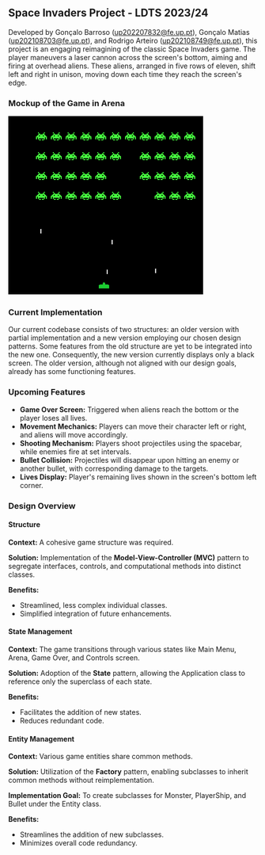 ## Space Invaders Project - LDTS 2023/24

Developed by Gonçalo Barroso (up202207832@fe.up.pt), Gonçalo Matias (up202108703@fe.up.pt), and Rodrigo Arteiro (up202108749@fe.up.pt), this project is an engaging reimagining of the classic Space Invaders game. The player maneuvers a laser cannon across the screen's bottom, aiming and firing at overhead aliens. These aliens, arranged in five rows of eleven, shift left and right in unison, moving down each time they reach the screen's edge.

### Mockup of the Game in Arena

![](resources/Mockup1.png)

### Current Implementation

Our current codebase consists of two structures: an older version with partial implementation and a new version employing our chosen design patterns. Some features from the old structure are yet to be integrated into the new one. Consequently, the new version currently displays only a black screen. The older version, although not aligned with our design goals, already has some functioning features.

### Upcoming Features

- **Game Over Screen:** Triggered when aliens reach the bottom or the player loses all lives.
- **Movement Mechanics:** Players can move their character left or right, and aliens will move accordingly.
- **Shooting Mechanism:** Players shoot projectiles using the spacebar, while enemies fire at set intervals.
- **Bullet Collision:** Projectiles will disappear upon hitting an enemy or another bullet, with corresponding damage to the targets.
- **Lives Display:** Player's remaining lives shown in the screen's bottom left corner.

### Design Overview

#### Structure

**Context:** A cohesive game structure was required.

**Solution:** Implementation of the **Model-View-Controller (MVC)** pattern to segregate interfaces, controls, and computational methods into distinct classes.

**Benefits:**
- Streamlined, less complex individual classes.
- Simplified integration of future enhancements.

#### State Management

**Context:** The game transitions through various states like Main Menu, Arena, Game Over, and Controls screen.

**Solution:** Adoption of the **State** pattern, allowing the Application class to reference only the superclass of each state.

**Benefits:**
- Facilitates the addition of new states.
- Reduces redundant code.

#### Entity Management

**Context:** Various game entities share common methods.

**Solution:** Utilization of the **Factory** pattern, enabling subclasses to inherit common methods without reimplementation.

**Implementation Goal:** To create subclasses for Monster, PlayerShip, and Bullet under the Entity class.

**Benefits:**
- Streamlines the addition of new subclasses.
- Minimizes overall code redundancy.
